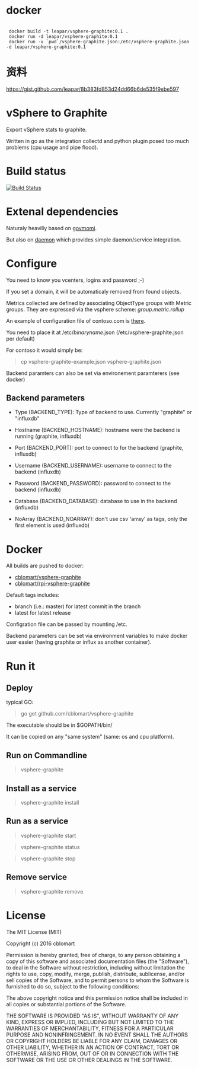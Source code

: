 # docker


```shell
  
 docker build -t leapar/vsphere-graphite:0.1 .
 docker run -d leapar/vsphere-graphite:0.1
 docker run -v `pwd`/vsphere-graphite.json:/etc/vsphere-graphite.json -d leapar/vsphere-graphite:0.1  

```

# 资料

https://gist.github.com/leapar/8b383fd853d24dd66b6de535f9ebe597

# vSphere to Graphite

Export vSphere stats to graphite.

Written in go as the integration collectd and python plugin posed too much problems (cpu usage and pipe flood).

# Build status

[![Build Status](https://travis-ci.org/cblomart/vsphere-graphite.svg?branch=master)](https://travis-ci.org/cblomart/vsphere-graphite)

# Extenal dependencies

Naturaly heavilly based on [govmomi](https://github.com/vmware/govmomi).

But also on [daemon](github.com/takama/daemon) which provides simple daemon/service integration.

# Configure

You need to know you vcenters, logins and password ;-)

If you set a domain, it will be automaticaly removed from found objects.

Metrics collected are defined by associating ObjectType groups with Metric groups.
They are expressed via the vsphere scheme: *group*.*metric*.*rollup*

An example of configuration file of contoso.com is [there](./vsphere-graphite-example.json).

You need to place it at /etc/*binaryname*.json (/etc/vsphere-graphite.json per default)

For contoso it would simply be:

  > cp vsphere-graphite-example.json vsphere-graphite.json

Backend paramters can also be set via environement paramterers (see docker)

## Backend parameters

  - Type (BACKEND_TYPE): Type of backend to use. Currently "graphite" or "influxdb"

  - Hostname (BACKEND_HOSTNAME): hostname were the backend is running (graphite, influxdb)
 
  - Port (BACKEND_PORT): port to connect to for the backend (graphite, influxdb)

  - Username (BACKEND_USERNAME): username to connect to the backend (influxdb)

  - Password (BACKEND_PASSWORD): password to connect to the backend (influxdb)

  - Database (BACKEND_DATABASE): database to use in the backend (influxdb)

  - NoArray (BACKEND_NOARRAY): don't use csv 'array' as tags, only the first element is used (influxdb)

# Docker

All builds are pushed to docker:
  - [cblomart/vsphere-graphite](https://hub.docker.com/r/cblomart/vsphere-graphite/)
  - [cblomart/rpi-vsphere-graphite](https://hub.docker.com/r/cblomart/rpi-vsphere-graphite/)

Default tags includes:
  - branch (i.e.: master) for latest commit in the branch
  - latest for latest release

Configration file can be passed by mounting /etc.

Backend parameters can be set via environment variables to make docker user easier (having graphite or influx as another container).

# Run it

## Deploy

typical GO:

  > go get github.com/cblomart/vsphere-graphite
    
The executable should be in $GOPATH/bin/

It can be copied on any "same system" (same: os and cpu platform).

## Run on Commandline

  > vsphere-graphite
  
## Install as a service

  > vsphere-graphite install
  
## Run as a service

  > vsphere-graphite start
  
  > vsphere-graphite status
  
  > vsphere-graphite stop
  
## Remove service

  > vsphere-graphite remove
  
# License

The MIT License (MIT)

Copyright (c) 2016 cblomart

Permission is hereby granted, free of charge, to any person obtaining a copy of this software and associated documentation files (the "Software"), to deal in the Software without restriction, including without limitation the rights to use, copy, modify, merge, publish, distribute, sublicense, and/or sell copies of the Software, and to permit persons to whom the Software is furnished to do so, subject to the following conditions:

The above copyright notice and this permission notice shall be included in all copies or substantial portions of the Software.

THE SOFTWARE IS PROVIDED "AS IS", WITHOUT WARRANTY OF ANY KIND, EXPRESS OR IMPLIED, INCLUDING BUT NOT LIMITED TO THE WARRANTIES OF MERCHANTABILITY, FITNESS FOR A PARTICULAR PURPOSE AND NONINFRINGEMENT. IN NO EVENT SHALL THE AUTHORS OR COPYRIGHT HOLDERS BE LIABLE FOR ANY CLAIM, DAMAGES OR OTHER LIABILITY, WHETHER IN AN ACTION OF CONTRACT, TORT OR OTHERWISE, ARISING FROM, OUT OF OR IN CONNECTION WITH THE SOFTWARE OR THE USE OR OTHER DEALINGS IN THE SOFTWARE.

 

